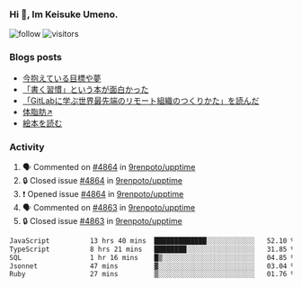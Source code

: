 ### Hi 👋, Im Keisuke Umeno.

<!--
**9renpoto/9renpoto** is a ✨ _special_ ✨ repository because its `README.md` (this file) appears on your GitHub profile.

Here are some ideas to get you started:

- 🔭 I’m currently working on ...
- 🌱 I’m currently learning ...
- 👯 I’m looking to collaborate on ...
- 🤔 I’m looking for help with ...
- 💬 Ask me about ...
- 📫 How to reach me: ...
- 😄 Pronouns: ...
- ⚡ Fun fact: ...
-->

![follow](https://img.shields.io/github/followers/9renpoto?label=Follow&style=social)
![visitors](https://komarev.com/ghpvc/?username=9renpoto&label=Profile%20views&color=0e75b6&style=flat)

### Blogs posts

<!-- BLOG-POST-LIST:START -->
- [今抱えている目標や夢](https://9renpoto.win/entry/2024/12/02/objective)
- [「書く習慣」という本が面白かった](https://9renpoto.win/entry/2024/11/11/leave_a_feeling_sad)
- [「GitLabに学ぶ世界最先端のリモート組織のつくりかた」を読んだ](https://9renpoto.win/entry/2024/09/10/remote_organization)
- [体脂肪↗](https://9renpoto.win/entry/2024/08/12/gaining_fat)
- [絵本を読む](https://9renpoto.win/entry/2024/07/26/picture_book)
<!-- BLOG-POST-LIST:END -->

### Activity

<!--START_SECTION:activity-->
1. 🗣 Commented on [#4864](https://github.com/9renpoto/upptime/issues/4864#issuecomment-2558087871) in [9renpoto/upptime](https://github.com/9renpoto/upptime)
2. 🔒 Closed issue [#4864](https://github.com/9renpoto/upptime/issues/4864) in [9renpoto/upptime](https://github.com/9renpoto/upptime)
3. ❗ Opened issue [#4864](https://github.com/9renpoto/upptime/issues/4864) in [9renpoto/upptime](https://github.com/9renpoto/upptime)
4. 🗣 Commented on [#4863](https://github.com/9renpoto/upptime/issues/4863#issuecomment-2558080083) in [9renpoto/upptime](https://github.com/9renpoto/upptime)
5. 🔒 Closed issue [#4863](https://github.com/9renpoto/upptime/issues/4863) in [9renpoto/upptime](https://github.com/9renpoto/upptime)
<!--END_SECTION:activity-->

<!--START_SECTION:waka-->

```txt
JavaScript          13 hrs 40 mins  █████████████░░░░░░░░░░░░   52.10 %
TypeScript          8 hrs 21 mins   ████████░░░░░░░░░░░░░░░░░   31.85 %
SQL                 1 hr 16 mins    █▒░░░░░░░░░░░░░░░░░░░░░░░   04.85 %
Jsonnet             47 mins         ▓░░░░░░░░░░░░░░░░░░░░░░░░   03.04 %
Ruby                27 mins         ▒░░░░░░░░░░░░░░░░░░░░░░░░   01.76 %
```

<!--END_SECTION:waka-->
